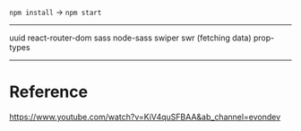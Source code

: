 `npm install` -> `npm start`

---

uuid
react-router-dom
sass
node-sass
swiper
swr (fetching data)
prop-types

---

# Reference

https://www.youtube.com/watch?v=KiV4quSFBAA&ab_channel=evondev
